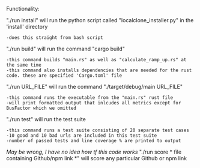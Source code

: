 Functionality:

"./run install" will run the python script called "localclone_installer.py" in the 'install' directory

    -does this straight from bash script


"./run build" will run the command "cargo build" 

    -this command builds "main.rs" as well as "calculate_ramp_up.rs" at the same time 
    -this command also installs dependencies that are needed for the rust code. these are specified 'Cargo.toml' file


"./run URL_FILE" will run the command "./target/debug/main URL_FILE"

    -this command runs the executable from the "main.rs" rust file
    -will print formatted output that inlcudes all metrics except for BusFactor which we omitted


"./run test" will run the test suite

    -this command runs a test suite consisting of 20 separate test cases
    -10 good and 10 bad urls are included in this test suite
    -number of passed tests and line coverage % are printed to output

*May be wrong, I have no idea how tf this code works*
"./run score * file containing Github/npm link *" will score any particular Github or npm link
